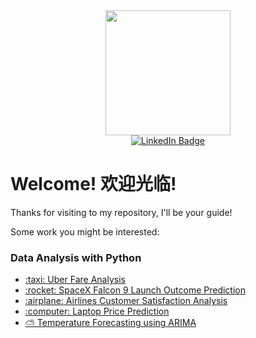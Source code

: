 



<div align="center">
  <img src="https://media.giphy.com/media/vzO0Vc8b2VBLi/giphy.gif" width="200"/>
</div>
<div id="badges" align="center">
  <a href="https://www.linkedin.com/in/juenyuh-lim/">
    <img src="https://img.shields.io/badge/LinkedIn-blue?style=for-the-badge&logo=linkedin&logoColor=white" alt="LinkedIn Badge"/>
  </a>
</div>

<h1> Welcome! 欢迎光临!</h1>
Thanks for visiting to my repository, I'll be your guide!

Some work you might be interested:

<h3>Data Analysis with Python</h3>

<div align="left">
  <ul>
    <li><a href="https://github.com/jylim21/Projects/blob/main/Weekly%20Temp%20Forecasting%20using%20ARIMA/weather-prediction-with-arima-2-0-2.ipynb">:taxi: Uber Fare Analysis</a></li>
    <li><a href="https://github.com/jylim21/Projects/blob/main/10.%20Data%20Science%20Capstone/jupyter-labs-eda-dataviz.ipynb.jupyterlite.ipynb">:rocket: SpaceX Falcon 9 Launch Outcome Prediction</a></li>
    <li><a href="https://github.com/jylim21/Projects/blob/main/Airline%20Passenger%20Satisfaction%20Analysis%20%26%20Classification/airlines-customer-satisfaction.ipynb">:airplane: Airlines Customer Satisfaction Analysis</a></li>
    <li><a href="https://github.com/jylim21/Projects/blob/main/Laptop%20Price%20Prediction/Laptop%20Price%20Prediction%20using%20XGBoost.ipynb">:computer: Laptop Price Prediction </a></li>
    <li><a href="https://github.com/jylim21/Projects/blob/main/Weekly%20Temp%20Forecasting%20using%20ARIMA/weather-prediction-with-arima-2-0-2.ipynb">⛅ Temperature Forecasting using ARIMA </a></li>
  </ul>
</div>

